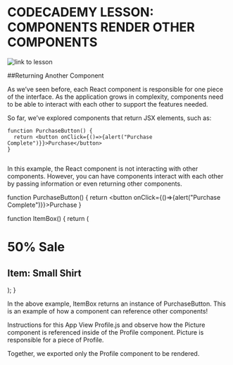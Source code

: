 
# CODECADEMY LESSON: COMPONENTS RENDER OTHER COMPONENTS

![link to lesson](https://www.codecademy.com/courses/react-101/lessons/components-render-each-other/exercises/component-return-another)

##Returning Another Component

As we’ve seen before, each React component is responsible for one piece of the interface. As the application grows in complexity, components need to be able to interact with each other to support the features needed.

So far, we’ve explored components that return JSX elements, such as:


```
function PurchaseButton() {
  return <button onClick={()=>{alert("Purchase Complete")}}>Purchase</button>
}


```


In this example, the React component is not interacting with other components. However, you can have components interact with each other by passing information or even returning other components.


function PurchaseButton() {
  return <button onClick={()=>{alert("Purchase Complete")}}>Purchase</button>
}
 
function ItemBox() {
  return (
    <div>
      <h1>50% Sale</h1>
      <h2>Item: Small Shirt</h2>
      <PurchaseButton />
    </div>
  );
}

In the above example, ItemBox returns an instance of PurchaseButton. This is an example of how a component can reference other components!

Instructions for this App
View Profile.js and observe how the Picture component is referenced inside of the Profile component. Picture is responsible for a piece of Profile.

Together, we exported only the Profile component to be rendered.

